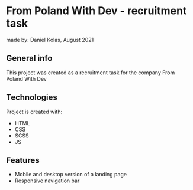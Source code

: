 # From Poland With Dev - recruitment task
made by: Daniel Kolas, August 2021

## General info
This project was created as a recruitment task for the company From Poland With Dev

## Technologies
Project is created with:
* HTML
* CSS
* SCSS
* JS

## Features
* Mobile and desktop version of a landing page
* Responsive navigation bar
